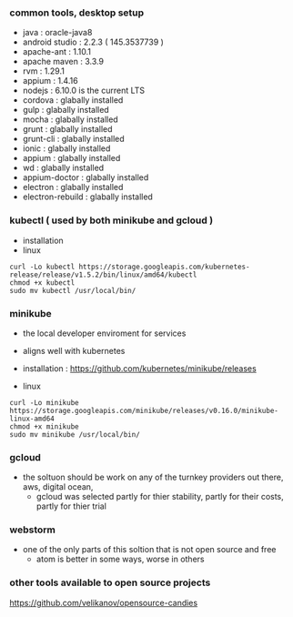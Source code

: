 ### common tools, desktop setup

- java              : oracle-java8
- android studio    : 2.2.3 ( 145.3537739 )
- apache-ant        : 1.10.1
- apache maven      : 3.3.9
- rvm               : 1.29.1
- appium            : 1.4.16
- nodejs            : 6.10.0 is the current LTS
- cordova           : glabally installed
- gulp              : glabally installed
- mocha             : glabally installed
- grunt             : glabally installed
- grunt-cli         : glabally installed
- ionic             : glabally installed
- appium            : glabally installed
- wd                : glabally installed
- appium-doctor     : glabally installed
- electron          : glabally installed
- electron-rebuild  : glabally installed


### kubectl ( used by both minikube and gcloud )
- installation
- linux
```
curl -Lo kubectl https://storage.googleapis.com/kubernetes-release/release/v1.5.2/bin/linux/amd64/kubectl
chmod +x kubectl
sudo mv kubectl /usr/local/bin/
```

### minikube
- the local developer enviroment for services
- aligns well with kubernetes

- installation : https://github.com/kubernetes/minikube/releases
- linux
```
curl -Lo minikube https://storage.googleapis.com/minikube/releases/v0.16.0/minikube-linux-amd64
chmod +x minikube
sudo mv minikube /usr/local/bin/
```


### gcloud
- the soltuon should be work on any of the turnkey providers out there, aws, digital ocean,
  - gcloud was selected partly for thier stability, partly for their costs, partly for thier trial



### webstorm
- one of the only parts of this soltion that is not open source and free
  - atom is better in some ways, worse in others


### other tools available to open source projects
https://github.com/velikanov/opensource-candies
